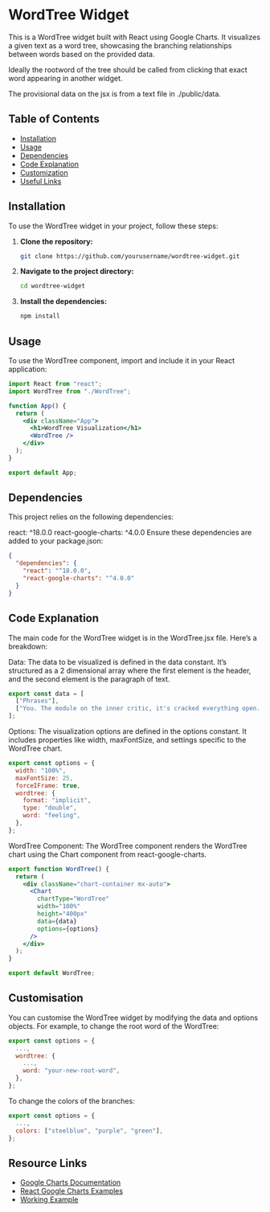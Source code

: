 # WordTree Widget

This is a WordTree widget built with React using Google Charts. It visualizes a given text as a word tree, showcasing the branching relationships between words based on the provided data.

Ideally the rootword of the tree should be called from clicking that exact word appearing in another widget.

The provisional data on the jsx is from a text file in ./public/data.

## Table of Contents

- [Installation](#installation)
- [Usage](#usage)
- [Dependencies](#dependencies)
- [Code Explanation](#code-explanation)
- [Customization](#customization)
- [Useful Links](#resource-links)

## Installation

To use the WordTree widget in your project, follow these steps:

1. **Clone the repository:**

   ```bash
   git clone https://github.com/yourusername/wordtree-widget.git
   ```

2. **Navigate to the project directory:**

   ```bash
   cd wordtree-widget
   ```

3. **Install the dependencies:**

   ```bash
   npm install
   ```

## Usage

To use the WordTree component, import and include it in your React application:

```jsx
import React from "react";
import WordTree from "./WordTree";

function App() {
  return (
    <div className="App">
      <h1>WordTree Visualization</h1>
      <WordTree />
    </div>
  );
}

export default App;
```

## Dependencies

This project relies on the following dependencies:

react: ^18.0.0
react-google-charts: ^4.0.0
Ensure these dependencies are added to your package.json:

```json
{
  "dependencies": {
    "react": "^18.0.0",
    "react-google-charts": "^4.0.0"
  }
}
```

## Code Explanation

The main code for the WordTree widget is in the WordTree.jsx file. Here’s a breakdown:

Data: The data to be visualized is defined in the data constant. It’s structured as a 2 dimensional array where the first element is the header, and the second element is the paragraph of text.

```jsx
export const data = [
  ["Phrases"],
  ["You. The module on the inner critic, it's cracked everything open..."],
];
```

Options: The visualization options are defined in the options constant. It includes properties like width, maxFontSize, and settings specific to the WordTree chart.

```jsx
export const options = {
  width: "100%",
  maxFontSize: 25,
  forceIFrame: true,
  wordtree: {
    format: "implicit",
    type: "double",
    word: "feeling",
  },
};
```

WordTree Component: The WordTree component renders the WordTree chart using the Chart component from react-google-charts.

```jsx
export function WordTree() {
  return (
    <div className="chart-container mx-auto">
      <Chart
        chartType="WordTree"
        width="100%"
        height="400px"
        data={data}
        options={options}
      />
    </div>
  );
}

export default WordTree;
```

## Customisation

You can customise the WordTree widget by modifying the data and options objects. For example, to change the root word of the WordTree:

```jsx
export const options = {
  ...,
  wordtree: {
    ...,
    word: "your-new-root-word",
  },
};
```

To change the colors of the branches:

```jsx
export const options = {
  ...,
  colors: ["steelblue", "purple", "green"],
};
```

## Resource Links

- [Google Charts Documentation](https://developers.google.com/chart/interactive/docs/gallery/wordtree)
- [React Google Charts Examples](https://www.react-google-charts.com/examples/word-tree)
- [Working Example](https://codesandbox.io/s/github/RakanNimer/react-google-charts/tree/master/sandboxes/word-tree/default?from-embed=&file=/App.tsx:0-830)
